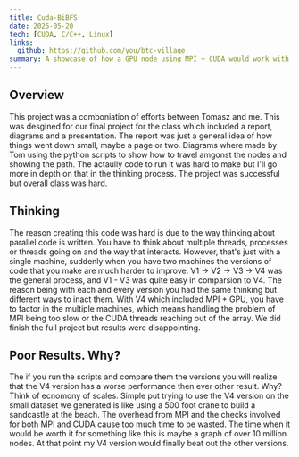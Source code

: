 ```yaml
---
title: Cuda-BiBFS
date: 2025-05-20
tech: [CUDA, C/C++, Linux]
links:
  github: https://github.com/you/btc-village
summary: A showcase of how a GPU node using MPI + CUDA would work with a bi directional BFS algorithm.
---
```


## Overview
This project was a comboniation of efforts between Tomasz and me. This was desgined for our final project for the class which included a report, diagrams and a presentation. The report was just a general idea of how things went down small, maybe a page or two. Diagrams where made by Tom using the python scripts to show how to travel amgonst the nodes and showing the path. The actaully code to run it was hard to make but I'll go more in depth on that in the thinking process. The project was successful but overall class was hard.

## Thinking 
The reason creating this code was hard is due to the way thinking about parallel code is written. You have to think about multiple threads, processes or threads going on and the way that interacts. However, that's just with a single machine, suddenly when you have two machines the versions of code that you make are much harder to improve. V1 -> V2 -> V3 -> V4 was the general process, and V1 - V3 was quite easy in comparsion to V4. The reason being with each and every version you had the same thinking but different ways to inact them. With V4 which included MPI + GPU, you have to factor in the multiple machines, which means handling the problem of MPI being too slow or the CUDA threads reaching out of the array. We did finish the full project but results were disappointing.

## Poor Results. Why?
The if you run the scripts and compare them the versions you will realize that the V4 version has a worse performance then ever other result. Why? Think of ecnomony of scales. Simple put trying to use the V4 version on the small dataset we generated is like using a 500 foot crane to build a sandcastle at the beach. The overhead from MPI and the checks involved for both MPI and CUDA cause too much time to be wasted. The time when it would be worth it for something like this is maybe a graph of over 10 million nodes. At that point my V4 version would finally beat out the other versions.
